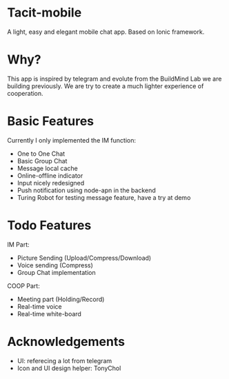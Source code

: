 # Tacit-mobile
A light, easy and elegant mobile chat app. Based on Ionic framework.

# Why?
  This app is inspired by telegram and evolute from the BuildMind Lab we are building previously. We are try to create a much lighter experience of cooperation.

# Basic Features
  Currently I only implemented the IM function:
  * One to One Chat
  * Basic Group Chat
  * Message local cache
  * Online-offline indicator
  * Input nicely redesigned
  * Push notification using node-apn in the backend
  * Turing Robot for testing message feature, have a try at demo
# Todo Features
  IM Part:
  * Picture Sending (Upload/Compress/Download)
  * Voice sending (Compress)
  * Group Chat implementation
  
  COOP Part:
  * Meeting part (Holding/Record)
  * Real-time voice
  * Real-time white-board
  
# Acknowledgements
  * UI: referecing a lot from telegram
  * Icon and UI design helper: TonyChol
  
